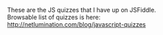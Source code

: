 These are the JS quizzes that I have up on JSFiddle.  
Browsable list of quizzes is here:  
http://netlumination.com/blog/javascript-quizzes

